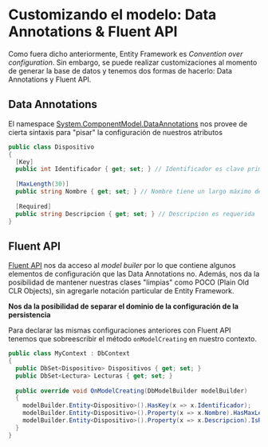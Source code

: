 # Customizando el modelo: Data Annotations & Fluent API

Como fuera dicho anteriormente, Entity Framework es _Convention over configuration_. Sin embargo, se puede realizar customizaciones al momento de generar la base de datos y tenemos dos formas de hacerlo: Data Annotations y Fluent API.

## Data Annotations

El namespace [System.ComponentModel.DataAnnotations](https://docs.microsoft.com/en-us/dotnet/api/system.componentmodel.dataannotations?view=netframework-4.8) nos provee de cierta sintaxis para "pisar" la configuración de nuestros atributos

```cs
public class Dispositivo
{
  [Key]
  public int Identificador { get; set; } // Identificador es clave primaria e identifica a la entidad
  
  [MaxLength(30)]
  public string Nombre { get; set; } // Nombre tiene un largo máximo de 30 caracteres
  
  [Required]
  public string Descripcion { get; set; } // Descripcion es requerida
}
```

## Fluent API

[Fluent API](https://docs.microsoft.com/en-us/ef/ef6/modeling/code-first/fluent/types-and-properties) nos da acceso al _model builer_ por lo que contiene algunos elementos de configuración que las Data Annotations no. Además, nos da la posibilidad de mantener nuestras clases "limpias" como POCO (Plain Old CLR Objects), sin agregarle notación particular de Entity Framework.

**Nos da la posibilidad de separar el dominio de la configuración de la persistencia**

Para declarar las mismas configuraciones anteriores con Fluent API tenemos que sobreescribir el método `onModelCreating` en nuestro contexto.

```cs
public class MyContext : DbContext
{
  public DbSet<Dispositivo> Dispositivos { get; set; }
  public DbSet<Lectura> Lecturas { get; set; }
  
  public override void OnModelCreating(DbModelBuilder modelBuilder)
  {
    modelBuilder.Entity<Dispositivo>().HasKey(x => x.Identificador);
    modelBuilder.Entity<Dispositivo>().Property(x => x.Nombre).HasMaxLength(30);
    modelBuilder.Entity<Dispositivo>().Property(x => x.Descripcion).IsRequired();
  }
}
```
